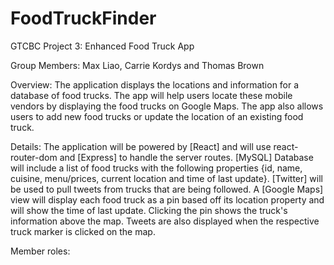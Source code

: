 # FoodTruckFinder


GTCBC Project 3: Enhanced Food Truck App

Group Members: Max Liao, Carrie Kordys and Thomas Brown

Overview: The application displays the locations and information for a database of food trucks. The app will help users locate these mobile vendors by displaying the food trucks on Google Maps. The app also allows users to add new food trucks or update the location of an existing food truck.

Details: The application will be powered by [React] and will use react-router-dom and [Express] to handle the server routes. [MySQL] Database will include a list of food trucks with the following properties {id, name, cuisine, menu/prices, current location and time of last update}. [Twitter] will be used to pull tweets from trucks that are being followed. A [Google Maps] view will display each food truck as a pin based off its location property and will show the time of last update. Clicking the pin shows the truck's information above the map. Tweets are also displayed when the respective truck marker is clicked on the map.

Member roles: